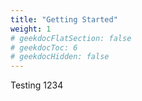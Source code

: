 ```yaml
---
title: "Getting Started"
weight: 1
# geekdocFlatSection: false
# geekdocToc: 6
# geekdocHidden: false
---
```

Testing 1234